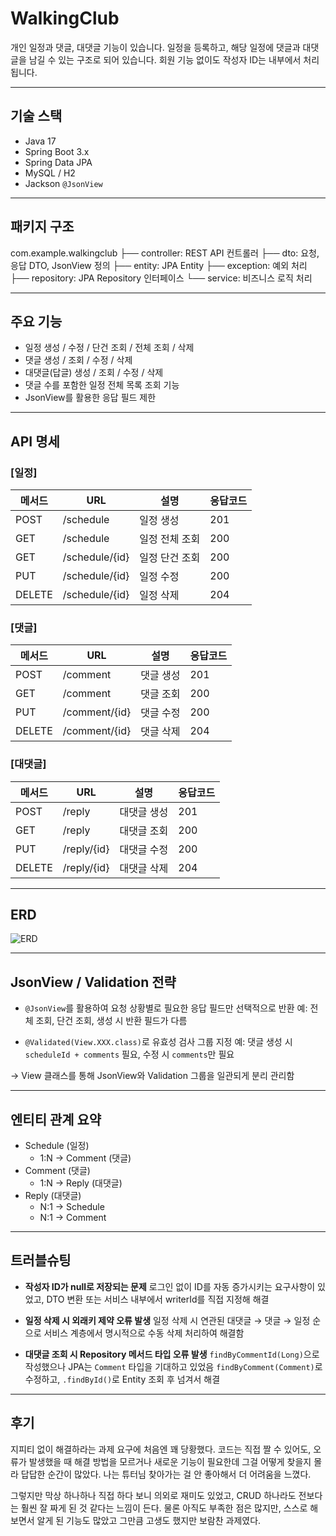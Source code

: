 # WalkingClub

개인 일정과 댓글, 대댓글 기능이 있습니다.
일정을 등록하고, 해당 일정에 댓글과 대댓글을 남길 수 있는 구조로 되어 있습니다.
회원 기능 없이도 작성자 ID는 내부에서 처리됩니다.

---

## 기술 스택

- Java 17
- Spring Boot 3.x
- Spring Data JPA
- MySQL / H2
- Jackson `@JsonView`

---

## 패키지 구조

com.example.walkingclub
├── controller: REST API 컨트롤러
├── dto: 요청,응답 DTO, JsonView 정의
├── entity: JPA Entity
├── exception: 예외 처리
├── repository: JPA Repository 인터페이스
└── service: 비즈니스 로직 처리

---

## 주요 기능

- 일정 생성 / 수정 / 단건 조회 / 전체 조회 / 삭제
- 댓글 생성 / 조회 / 수정 / 삭제
- 대댓글(답글) 생성 / 조회 / 수정 / 삭제
- 댓글 수를 포함한 일정 전체 목록 조회 기능
- JsonView를 활용한 응답 필드 제한

---

## API 명세

### [일정]
| 메서드 | URL             | 설명            | 응답코드 |
|--------|------------------|------------------|----------|
| POST   | /schedule        | 일정 생성        | 201      |
| GET    | /schedule        | 일정 전체 조회   | 200      |
| GET    | /schedule/{id}   | 일정 단건 조회   | 200      |
| PUT    | /schedule/{id}   | 일정 수정        | 200      |
| DELETE | /schedule/{id}   | 일정 삭제        | 204      |

### [댓글]
| 메서드 | URL               | 설명          | 응답코드 |
|--------|--------------------|---------------|----------|
| POST   | /comment           | 댓글 생성      | 201      |
| GET    | /comment           | 댓글 조회      | 200      |
| PUT    | /comment/{id}      | 댓글 수정      | 200      |
| DELETE | /comment/{id}      | 댓글 삭제      | 204      |

### [대댓글]
| 메서드 | URL               | 설명             | 응답코드 |
|--------|--------------------|------------------|----------|
| POST   | /reply             | 대댓글 생성       | 201      |
| GET    | /reply             | 대댓글 조회       | 200      |
| PUT    | /reply/{id}        | 대댓글 수정       | 200      |
| DELETE | /reply/{id}        | 대댓글 삭제       | 204      |

---

## ERD

![ERD](https://github.com/user-attachments/assets/3b372349-8495-4e2f-9258-397be4b303da)

---

## JsonView / Validation 전략

- `@JsonView`를 활용하여 요청 상황별로 필요한 응답 필드만 선택적으로 반환
  예: 전체 조회, 단건 조회, 생성 시 반환 필드가 다름

- `@Validated(View.XXX.class)`로 유효성 검사 그룹 지정
  예: 댓글 생성 시 `scheduleId + comments` 필요, 수정 시 `comments`만 필요

→ View 클래스를 통해 JsonView와 Validation 그룹을 일관되게 분리 관리함

---

## 엔티티 관계 요약

- Schedule (일정)
  - 1:N → Comment (댓글)
- Comment (댓글)
  - 1:N → Reply (대댓글)
- Reply (대댓글)
  - N:1 → Schedule
  - N:1 → Comment

---

## 트러블슈팅

- **작성자 ID가 null로 저장되는 문제**
  로그인 없이 ID를 자동 증가시키는 요구사항이 있었고,
  DTO 변환 또는 서비스 내부에서 writerId를 직접 지정해 해결

- **일정 삭제 시 외래키 제약 오류 발생**
  일정 삭제 시 연관된 대댓글 → 댓글 → 일정 순으로
  서비스 계층에서 명시적으로 수동 삭제 처리하여 해결함

- **대댓글 조회 시 Repository 메서드 타입 오류 발생**
  `findByCommentId(Long)`으로 작성했으나 JPA는 `Comment` 타입을 기대하고 있었음
  `findByComment(Comment)`로 수정하고, `.findById()`로 Entity 조회 후 넘겨서 해결

---

## 후기

지피티 없이 해결하라는 과제 요구에 처음엔 꽤 당황했다.
코드는 직접 짤 수 있어도, 오류가 발생했을 때 해결 방법을 모르거나
새로운 기능이 필요한데 그걸 어떻게 찾을지 몰라 답답한 순간이 많았다.
나는 튜터님 찾아가는 걸 안 좋아해서 더 어려움을 느꼈다.

그렇지만 막상 하나하나 직접 하다 보니 의외로 재미도 있었고,
CRUD 하나라도 전보다는 훨씬 잘 짜게 된 것 같다는 느낌이 든다.
물론 아직도 부족한 점은 많지만, 스스로 해보면서 알게 된 기능도 많았고
그만큼 고생도 했지만 보람찬 과제였다.
